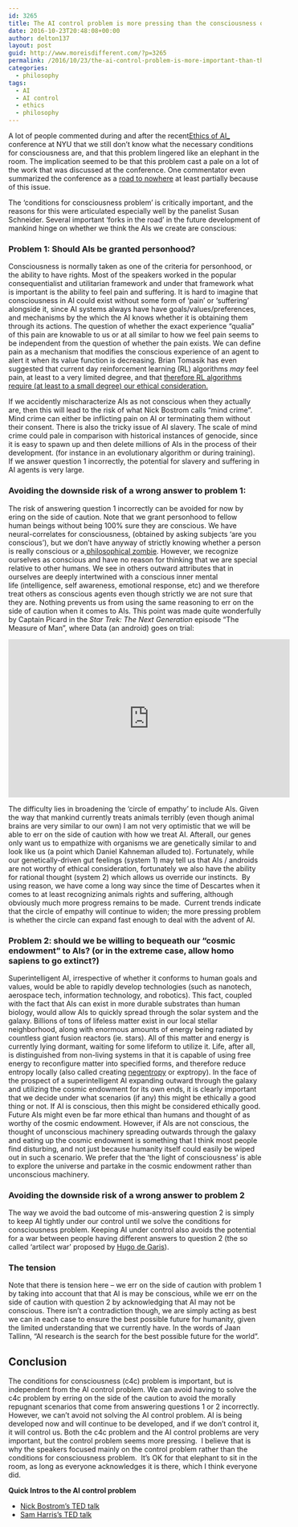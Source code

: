 ```yaml
---
id: 3265
title: The AI control problem is more pressing than the consciousness question
date: 2016-10-23T20:48:08+00:00
author: delton137
layout: post
guid: http://www.moreisdifferent.com/?p=3265
permalink: /2016/10/23/the-ai-control-problem-is-more-important-than-the-consciousness-question/
categories:
  - philosophy
tags:
  - AI
  - AI control
  - ethics
  - philosophy
---
```

A lot of people commented during and after the recent[Ethics of AI</span>_](https://wp.nyu.edu/consciousness/ethics-of-artificial-intelligence/) conference at NYU that we still don&#8217;t know what the necessary conditions for consciousness are, and that this problem lingered like an elephant in the room. The implication seemed to be that this problem cast a pale on a lot of the work that was discussed at the conference. One commentator even summarized the conference as a <a href="https://medium.com/@petervoss/ai-safety-research-a-road-to-nowhere-f1c7c20e8875#.4721pgfrd">road to nowhere</a> at least partially because of this issue. </span>

The ‘conditions for consciousness problem&#8217; is critically important, and the reasons for this were articulated especially well by the panelist Susan Schneider. Several important ‘forks in the road’ in the future development of mankind hinge on whether we think the AIs we create are conscious:<!--more-->

### Problem 1: Should AIs be granted personhood?
Consciousness is normally taken as one of the criteria for personhood, or the ability to have rights. Most of the speakers worked in the popular consequentialist and utilitarian framework and under that framework what is important is the ability to feel pain and suffering. It is hard to imagine that consciousness in AI could exist without some form of ‘pain’ or ‘suffering’ alongside it, since AI systems always have have goals/values/preferences, and mechanisms by the which the AI knows whether it is obtaining them through its actions. The question of whether the exact experience “qualia” of this pain are knowable to us or at all similar to how we feel pain seems to be independent from the question of whether the pain exists. We can define pain as a mechanism that modifies the conscious experience of an agent to alert it when its value function is decreasing. Brian Tomasik has even suggested that current day reinforcement learning (RL) algorithms <em>may</em> feel pain, at least to a very limited degree, and that </span>[<span style="font-weight: 400;">therefore RL algorithms require (at least to a small degree) our ethical consideration.</span>](https://arxiv.org/abs/1410.8233)

If we accidently mischaracterize AIs as not conscious when they actually are, then this will lead to the risk of what Nick Bostrom calls “mind crime”. Mind crime can either be inflicting pain on AI or terminating them without their consent. There is also the tricky issue of AI slavery. The scale of mind crime could pale in comparison with historical instances of genocide, since it is easy to spawn up and then delete millions of AIs in the process of their development. (for instance in an evolutionary algorithm or during training). If we answer question 1 incorrectly, the potential for slavery and suffering in AI agents is very large.

### Avoiding the downside risk of a wrong answer to problem 1:

The risk of answering question 1 incorrectly can be avoided for now by ering on the side of caution. Note that we grant personhood to fellow human beings without being 100% sure they are conscious. We have neural-correlates for consciousness, (obtained by asking subjects ‘are you conscious’), but we don’t have anyway of strictly knowing whether a person is really conscious or a<a href="https://en.wikipedia.org/wiki/Philosophical_zombie"> philosophical zombie</a>. However, we recognize ourselves as conscious and have no reason for thinking that we are special relative to other humans. We see in others outward attributes that in ourselves are deeply intertwined with a conscious inner mental life (intelligence, self awareness, emotional response, etc) and we therefore treat others as conscious agents even though strictly we are not sure that they are. Nothing prevents us from using the same reasoning to err on the side of caution when it comes to AIs. This point was made quite wonderfully by Captain Picard in the *Star Trek: The Next Generation* episode “The Measure of Man”, where Data (an android) goes on trial:
<iframe width="560" height="315" src="https://www.youtube.com/embed/vjuQRCG_sUw" frameborder="0" allowfullscreen></iframe>

The difficulty lies in broadening the ‘circle of empathy’ to include AIs. Given the way that mankind currently treats animals terribly (even though animal brains are very similar to our own) I am not very optimistic that we will be able to err on the side of caution with how we treat AI. Afterall, our genes only want us to empathize with organisms we are genetically similar to and look like us (a point which Daniel Kahneman alluded to). Fortunately, while our genetically-driven gut feelings (system 1) may tell us that AIs / androids are not worthy of ethical consideration, fortunately we also have the ability for rational thought (system 2) which allows us override our instincts.  By using reason, we have come a long way since the time of Descartes when it comes to at least recognizing animals rights and suffering, although obviously much more progress remains to be made.  Current trends indicate that the circle of empathy will continue to widen; the more pressing problem is whether the circle can expand fast enough to deal with the advent of AI. 

### Problem 2: should we be willing to bequeath our “cosmic endowment” to AIs? (or in the extreme case, allow homo sapiens to go extinct?)

Superintelligent AI, irrespective of whether it conforms to human goals and values, would be able to rapidly develop technologies (such as nanotech, aerospace tech, information technology, and robotics). This fact, coupled with the fact that AIs can exist in more durable substrates than human biology, would allow AIs to quickly spread through the solar system and the galaxy. Billions of tons of lifeless matter exist in our local stellar neighborhood, along with enormous amounts of energy being radiated by countless giant fusion reactors (ie. stars). All of this matter and energy is currently lying dormant, waiting for some lifeform to utilize it. Life, after all, is distinguished from non-living systems in that it is capable of using free energy to reconfigure matter into specified forms, and therefore reduce entropy locally (also called creating [negentropy](https://en.wikipedia.org/wiki/Negentropy) or exptropy). In the face of the prospect of a superintelligent AI expanding outward through the galaxy and utilizing the cosmic endowment for its own ends, it is clearly important that we decide under what scenarios (if any) this might be ethically a good thing or not. If AI is conscious, then this might be considered ethically good. Future AIs might even be far more ethical than humans and thought of as worthy of the cosmic endowment. However, if AIs are not conscious, the thought of unconscious machinery spreading outwards through the galaxy and eating up the cosmic endowment is something that I think most people find disturbing, and not just because humanity itself could easily be wiped out in such a scenario. We prefer that the &#8216;the light of consciousness&#8217; is able to explore the universe and partake in the cosmic endowment rather than unconscious machinery. 

### Avoiding the downside risk of a wrong answer to problem 2

The way we avoid the bad outcome of mis-answering question 2 is simply to keep AI tightly under our control until we solve the conditions for consciousness problem. Keeping AI under control also avoids the potential for a war between people having different answers to question 2 (the so called &#8216;artilect war&#8217; proposed by [Hugo de Garis](https://en.wikipedia.org/wiki/Hugo_de_Garis)).

### The tension

Note that there is tension here &#8211; we err on the side of caution with problem 1 by taking into account that that AI is may be conscious, while we err on the side of caution with question 2 by acknowledging that AI may not be conscious. There isn&#8217;t a contradiction though, we are simply acting as best we can in each case to ensure the best possible future for humanity, given the limited understanding that we currently have. In the words of Jaan Tallinn, &#8220;AI research is the search for the best possible future for the world&#8221;.

## Conclusion

The conditions for consciousness (c4c) problem is important, but is independent from the AI control problem. We can avoid having to solve the c4c problem by erring on the side of the caution to avoid the morally repugnant scenarios that come from answering questions 1 or 2 incorrectly. However, we can&#8217;t avoid not solving the AI control problem. AI is being developed now and will continue to be developed, and if we don&#8217;t control it, it will control us. Both the c4c problem and the AI control problems are very important, but the control problem seems more pressing.  I believe that is why the speakers focused mainly on the control problem rather than the conditions for consciousness problem.  It&#8217;s OK for that elephant to sit in the room, as long as everyone acknowledges it is there, which I think everyone did.

**Quick Intros to the AI control problem**

  * [Nick Bostrom&#8217;s TED talk](https://www.ted.com/talks/nick_bostrom_what_happens_when_our_computers_get_smarter_than_we_are?language=en)
  * [Sam Harris&#8217;s TED talk](https://www.ted.com/talks/sam_harris_can_we_build_ai_without_losing_control_over_it?language=en)
